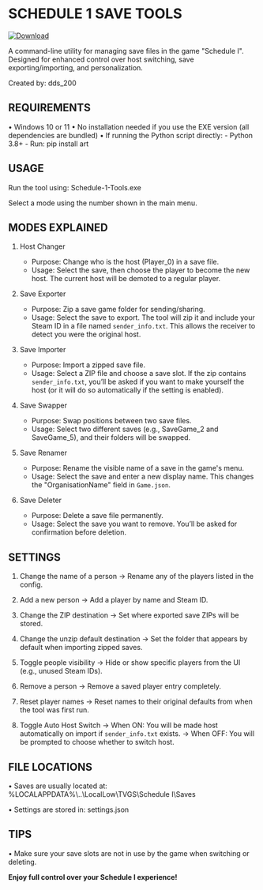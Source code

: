 # SCHEDULE 1 SAVE TOOLS 

[![Download](https://img.shields.io/badge/Download-Now-brightgreen?style=plastic)](https://github.com/dds200/Schedule-1-Tools/releases/download/v1.0.0/Schedule-1-Tools.exe)

A command-line utility for managing save files in the game "Schedule I".
Designed for enhanced control over host switching, save exporting/importing, and personalization.

Created by: dds_200

## REQUIREMENTS
• Windows 10 or 11
• No installation needed if you use the EXE version (all dependencies are bundled)
• If running the Python script directly:
    - Python 3.8+
    - Run: pip install art

## USAGE

Run the tool using:
    Schedule-1-Tools.exe

Select a mode using the number shown in the main menu.

## MODES EXPLAINED


1. Host Changer
   - Purpose: Change who is the host (Player_0) in a save file.
   - Usage: Select the save, then choose the player to become the new host.
     The current host will be demoted to a regular player.

2. Save Exporter
   - Purpose: Zip a save game folder for sending/sharing.
   - Usage: Select the save to export. The tool will zip it and include your Steam ID in a file named `sender_info.txt`.
     This allows the receiver to detect you were the original host.

3. Save Importer
   - Purpose: Import a zipped save file.
   - Usage: Select a ZIP file and choose a save slot. If the zip contains `sender_info.txt`, you’ll be asked if you want to make yourself the host (or it will do so automatically if the setting is enabled).

4. Save Swapper
   - Purpose: Swap positions between two save files.
   - Usage: Select two different saves (e.g., SaveGame_2 and SaveGame_5), and their folders will be swapped.

5. Save Renamer
   - Purpose: Rename the visible name of a save in the game's menu.
   - Usage: Select the save and enter a new display name. This changes the "OrganisationName" field in `Game.json`.

6. Save Deleter
   - Purpose: Delete a save file permanently.
   - Usage: Select the save you want to remove. You’ll be asked for confirmation before deletion.

## SETTINGS

1. Change the name of a person
   → Rename any of the players listed in the config.

2. Add a new person
   → Add a player by name and Steam ID.

3. Change the ZIP destination
   → Set where exported save ZIPs will be stored.

4. Change the unzip default destination
   → Set the folder that appears by default when importing zipped saves.

5. Toggle people visibility
   → Hide or show specific players from the UI (e.g., unused Steam IDs).

6. Remove a person
   → Remove a saved player entry completely.

7. Reset player names
   → Reset names to their original defaults from when the tool was first run.

8. Toggle Auto Host Switch
   → When ON: You will be made host automatically on import if `sender_info.txt` exists.
   → When OFF: You will be prompted to choose whether to switch host.

## FILE LOCATIONS
• Saves are usually located at:
  %LOCALAPPDATA%\\..\\LocalLow\\TVGS\\Schedule I\\Saves

• Settings are stored in: settings.json

## TIPS

• Make sure your save slots are not in use by the game when switching or deleting.

**Enjoy full control over your Schedule I experience!**
